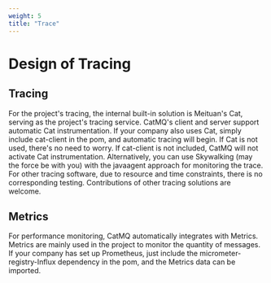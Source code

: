 ```yaml
---
weight: 5
title: "Trace"
---
```

# Design of Tracing

## Tracing
For the project's tracing, the internal built-in solution is Meituan's Cat, serving as the project's tracing service. CatMQ's client and server support automatic Cat instrumentation. If your company also uses Cat, simply include cat-client in the pom, and automatic tracing will begin.
If Cat is not used, there's no need to worry. If cat-client is not included, CatMQ will not activate Cat instrumentation. Alternatively, you can use Skywalking (may the force be with you) with the javaagent approach for monitoring the trace.
For other tracing software, due to resource and time constraints, there is no corresponding testing. Contributions of other tracing solutions are welcome.

## Metrics
For performance monitoring, CatMQ automatically integrates with Metrics. Metrics are mainly used in the project to monitor the quantity of messages. If your company has set up Prometheus, just include the micrometer-registry-Influx dependency in the pom, and the Metrics data can be imported.